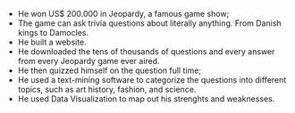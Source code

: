 - He won US$ 200.000 in Jeopardy, a famous game show;
- The game can ask trivia questions about literally anything. From Danish kings to Damocles.
- He built a website.
- He downloaded the tens of thousands of questions and every answer from every Jeopardy game ever aired.
- He then quizzed himself on the question full time;
- He used a text-mining software to categorize the questions into different topics, such as art history, fashion, and science.
- He used Data Visualization to map out his strenghts and weaknesses.